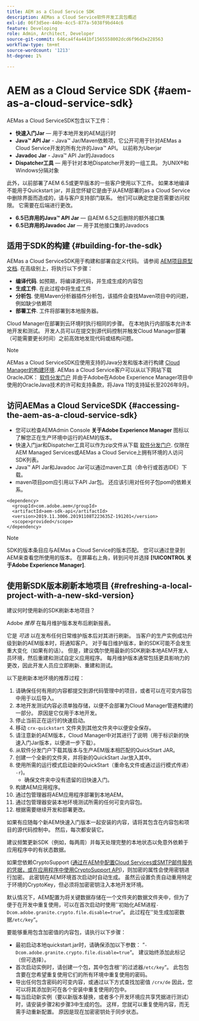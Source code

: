 ```yaml
---
title: AEM as a Cloud Service SDK
description: AEMas a Cloud Service软件开发工具包概述
exl-id: 06f3d5ee-440e-4cc5-877a-5038f9bd44c6
feature: Developing
role: Admin, Architect, Developer
source-git-commit: 646ca4f4a441bf1565558002dcd6f96d3e228563
workflow-type: tm+mt
source-wordcount: '1213'
ht-degree: 1%

---
```


# AEM as a Cloud Service SDK {#aem-as-a-cloud-service-sdk}

AEMas a Cloud ServiceSDK包含以下工件：

* **快速入门Jar**  — 用于本地开发的AEM运行时
* **Java™ API Jar** - Java™ Jar/Maven依赖项，它公开可用于针对AEMas a Cloud Service开发的所有允许的Java™ API。 以前称为Uberjar
* **Javadoc Jar** - Java™ API Jar的Javadocs
* **Dispatcher工具**  — 用于针对本地Dispatcher开发的一组工具。 为UNIX®和Windows分隔对象

此外，以前部署了AEM 6.5或更早版本的一些客户使用以下工件。 如果本地编译不能用于Quickstart jar，并且您怀疑它是由于从AEM部署的as a Cloud Service中删除界面而造成的，请与客户支持部门联系。 他们可以确定您是否需要访问权限。 它需要在后端进行更改。

* **6.5已弃用的Java™ API Jar**  — 自AEM 6.5之后删除的额外接口集
* **6.5已弃用的Javadoc Jar**  — 用于其他接口集的Javadocs

## 适用于SDK的构建 {#building-for-the-sdk}

AEMas a Cloud ServiceSDK用于构建和部署自定义代码。 请参阅 [AEM项目原型文档](https://experienceleague.adobe.com/docs/experience-manager-core-components/using/developing/archetype/using.html). 在高级别上，将执行以下步骤：

* **编译代码**. 如预期，将编译源代码，并生成生成的内容包
* **生成工件**. 在此过程中将生成工件
* **分析包**. 使用Maven分析器插件分析包，该插件会查找Maven项目中的问题，例如缺少依赖项
* **部署工件**. 工件将部署到本地服务器。

Cloud Manager在部署到云环境时执行相同的步骤。 在本地执行内部版本允许本地开发和测试。 开发人员可以在提交到源代码控制并触发Cloud Manager部署（可能需要更长时间）之前高效地发现代码或结构问题。

>[!NOTE]
>
>AEMas a Cloud ServiceSDK应使用支持的Java分发和版本进行构建 [Cloud Manager的构建环境](/help/implementing/cloud-manager/getting-access-to-aem-in-cloud/build-environment-details.md). AEMas a Cloud Service客户可以从以下网站下载OracleJDK： [软件分发门户](https://experience.adobe.com/#/downloads/content/software-distribution/en/aemcloud.html) 并由于Adobe在Adobe Experience Manager项目中使用的OracleJava技术的许可和支持条款，将Java 11的支持延长至2026年9月。

## 访问AEMas a Cloud ServiceSDK {#accessing-the-aem-as-a-cloud-service-sdk}

* 您可以检查AEMAdmin Console **关于Adobe Experience Manager** 图标以了解您正在生产环境中运行的AEM的版本。
* 快速入门jar和Dispatcher工具可以作为zip文件从下载 [软件分发门户](https://experience.adobe.com/#/downloads/content/software-distribution/en/aemcloud.html). 仅限在AEM Managed Services或AEMas a Cloud Service上拥有环境的人访问SDK列表。
* Java™ API Jar和Javadoc Jar可以通过maven工具（命令行或首选IDE）下载。
* maven项目pom应引用以下API Jar包。 还应该引用对任何子包pom的依赖关系。

```
<dependency>
  <groupId>com.adobe.aem</groupId>
  <artifactId>aem-sdk-api</artifactId>
  <version>2019.11.3006.20191108T223635Z-191201</version>
  <scope>provided</scope>
</dependency>
```

>[!NOTE]
>
>SDK的版本条目应与AEMas a Cloud Service的版本匹配。 您可以通过登录到AEM来查看您所使用的版本。 在屏幕右上角，转到问号并选择 **[!UICONTROL 关于Adobe Experience Manager]**.


## 使用新SDK版本刷新本地项目 {#refreshing-a-local-project-with-a-new-skd-version}

建议何时使用新的SDK刷新本地项目？

Adobe *推荐* 在每月维护版本发布后刷新报表。

它是 *可选* 以在发布任何日常维护版本后对其进行刷新。 当客户的生产实例成功升级到新的AEM版本时，将通知客户。 对于每日维护版本，新的SDK可能不会发生重大变化（如果有的话）。 但是，建议偶尔使用最新的SDK刷新本地AEM开发人员环境，然后重建和测试自定义应用程序。 每月维护版本通常包括更具影响力的更改，因此开发人员应立即刷新、重建和测试。

以下是刷新本地环境的推荐过程：

1. 请确保任何有用的内容都提交到源代码管理中的项目，或者可以在可变内容包中用于以后导入。
1. 本地开发测试内容必须单独存储，以便不会部署为Cloud Manager管道构建的一部分。 原因是它仅用于本地开发。
1. 停止当前正在运行的快速启动。
1. 移动 `crx-quickstart` 文件夹到其他文件夹中以便安全保存。
1. 请注意新的AEM版本，Cloud Manager中对其进行了说明（用于标识新的快速入门Jar版本，以便进一步下载）。
1. 从软件分发门户下载其版本与生产AEM版本相匹配的QuickStart JAR。
1. 创建一个全新的文件夹，并将新的QuickStart Jar放入其中。
1. 使用所需的运行模式启动新的QuickStart（重命名文件或通过运行模式传递） `-r`)。
   * 确保文件夹中没有遗留的旧快速入门。
1. 构建AEM应用程序。
1. 通过包管理器将AEM应用程序部署到本地AEM。
1. 通过包管理器安装本地环境测试所需的任何可变内容包。
1. 根据需要继续开发和部署更改。

如果有应随每个新AEM快速入门版本一起安装的内容，请将其包含在内容包和项目的源代码控制中。 然后，每次都安装它。

建议频繁更新SDK（例如，每两周）并每天处理完整的本地状态以免意外依赖于应用程序中的有状态数据。

如果您依赖CryptoSupport ([通过在AEM中配置Cloud Services或SMTP邮件服务的凭据，或在应用程序中使用CryptoSupport API](https://developer.adobe.com/experience-manager/reference-materials/cloud-service/javadoc/com/adobe/granite/crypto/CryptoSupport.html))，则加密的属性会使用密钥进行加密。 此密钥在AEM环境首次启动时自动生成。 虽然云设置负责自动重用特定于环境的CryptoKey，但必须将加密密钥注入本地开发环境。

默认情况下，AEM配置为将关键数据存储在一个文件夹的数据文件夹中，但为了便于在开发中重复使用，可以在首次启动时使用&#39;&#39;初始化AEM进程`-Dcom.adobe.granite.crypto.file.disable=true`“。 此过程在&#39;&#39;处生成加密数据`/etc/key`“。

要能够重用包含加密值的内容包，请执行以下步骤：

* 最初启动本地quickstart.jar时，请确保添加以下参数： ”`-Dcom.adobe.granite.crypto.file.disable=true`“。 建议始终添加此标记（但可选择）。
* 首次启动实例时，请创建一个包，其中包含根&#39;&#39;的过滤器`/etc/key`“。 此包包含要在您希望重复使用它们的所有环境中重复使用的密码。
* 导出任何包含密码的可变内容，或通过以下方式查找加密值 `/crx/de` 因此，您可以将其添加到可在各个安装中重复使用的包中。
* 每当启动新实例（要以新版本替换，或者多个开发环境应共享凭据进行测试）时，请安装步骤2和步骤3中生成的包。 这样，您就可以重复使用内容，而无需手动重新配置。 原因是现在加密密钥处于同步状态。
